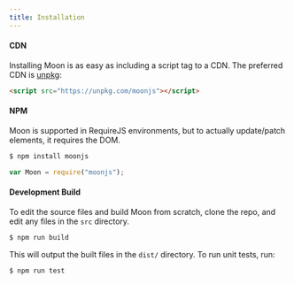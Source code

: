 ```yaml
---
title: Installation
---
```


#### CDN

Installing Moon is as easy as including a script tag to a CDN. The preferred CDN is [unpkg](https://unpkg.com):

```html
<script src="https://unpkg.com/moonjs"></script>
```

#### NPM

Moon is supported in RequireJS environments, but to actually update/patch elements, it requires the DOM.

```bash
$ npm install moonjs
```

```js
var Moon = require("moonjs");
```

#### Development Build

To edit the source files and build Moon from scratch, clone the repo, and edit any files in the `src` directory.

```bash
$ npm run build
```

This will output the built files in the `dist/` directory. To run unit tests, run:

```bash
$ npm run test
```
